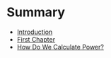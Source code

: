 # Summary

* [Introduction](README.md)
* [First Chapter](chapter1.md)
* [How Do We Calculate Power?](how_do_we_calculate_power.md)

